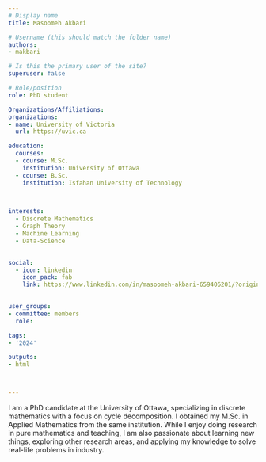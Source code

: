 ```yaml
---
# Display name
title: Masoomeh Akbari

# Username (this should match the folder name)
authors:
- makbari

# Is this the primary user of the site?
superuser: false

# Role/position
role: PhD student 

Organizations/Affiliations:
organizations:
- name: University of Victoria
  url: https://uvic.ca

education:
  courses:
  - course: M.Sc.
    institution: University of Ottawa 
  - course: B.Sc.
    institution: Isfahan University of Technology 
  


interests:
  - Discrete Mathematics
  - Graph Theory
  - Machine Learning 
  - Data-Science
  

social:
  - icon: linkedin
    icon_pack: fab
    link: https://www.linkedin.com/in/masoomeh-akbari-659406201/?originalSubdomain=ca
   

user_groups:
- committee: members
  role: 

tags:
- '2024'

outputs:
- html



---
```


I am a PhD candidate at the University of Ottawa, specializing in discrete mathematics with a focus on cycle decomposition. I obtained my M.Sc. in Applied Mathematics from the same institution. While I enjoy doing research in pure mathematics and teaching, I am also passionate about learning new things, exploring other research areas, and applying my knowledge to solve real-life problems in industry.